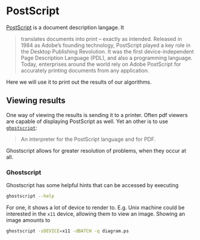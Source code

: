 # PostScript
[PostScript][postscript] is a document description langage. It

> translates documents into print – exactly as intended. Released in 1984 as
> Adobe’s founding technology, PostScript played a key role in the Desktop
> Publishing Revolution. It was the first device-independent Page Description
> Language (PDL), and also a programming language. Today, enterprises around the
> world rely on Adobe PostScript for accurately printing documents from any
> application.

Here we will use it to print out the results of our algorithms.

## Viewing results
One way of viewing the results is sending it to a printer. Often pdf viewers are
capable of displaying PostScript as well. Yet an other is to use
[`ghostscript`][ghostscript]: 

> An interpreter for the PostScript language and for PDF.

Ghostscript allows for greater resolution of problems, when they occur at all.

### Ghostscript
Ghostscript has some helpful hints that can be accessed by executing

```sh
ghostscript --help
```

For one, it shows a lot of device to render to. E.g. Unix machine could be
interested in the `x11` device, allowing them to view an image. Showing an image
amounts to

```sh
ghostscript -sDEVICE=x11 -dBATCH -q diagram.ps
```

[postscript]: https://www.adobe.com/products/postscript.html
[ghostscript]: https://www.ghostscript.com/

